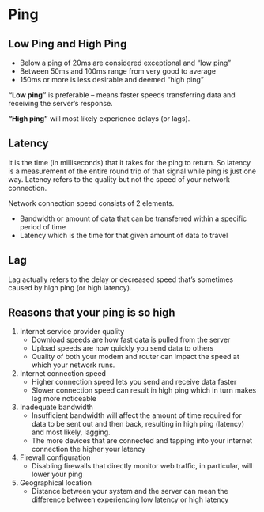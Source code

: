# Ping

## Low Ping and High Ping
* Below a ping of 20ms are considered exceptional and “low ping”
* Between 50ms and 100ms range from very good to average
* 150ms or more is less desirable and deemed “high ping”

**“Low ping”** is preferable – means faster speeds transferring data and receiving the server’s response.

**“High ping”** will most likely experience delays (or lags).

## Latency
It is the time (in milliseconds) that it takes for the ping to return. So latency is a measurement of the entire round trip of that signal while ping is just one way. Latency refers to the quality but not the speed of your network connection.

Network connection speed consists of 2 elements.
* Bandwidth or amount of data that can be transferred within a specific period of time
* Latency which is the time for that given amount of data to travel

## Lag
Lag actually refers to the delay or decreased speed that’s sometimes caused by high ping (or high latency).

## Reasons that your ping is so high
1. Internet service provider quality
   * Download speeds are how fast data is pulled from the server
   * Upload speeds are how quickly you send data to others
   * Quality of both your modem and router can impact the speed at which your network runs.
2. Internet connection speed
   * Higher connection speed lets you send and receive data faster
   * Slower connection speed can result in high ping which in turn makes lag more noticeable
3. Inadequate bandwidth
   * Insufficient bandwidth will affect the amount of time required for data to be sent out and then back, resulting in high ping (latency) and most likely, lagging.
   * The more devices that are connected and tapping into your internet connection the higher your latency
4. Firewall configuration
   * Disabling firewalls that directly monitor web traffic, in particular, will lower your ping
5. Geographical location
   * Distance between your system and the server can mean the difference between experiencing low latency or high latency
